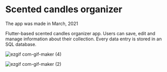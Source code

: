 # Scented candles organizer
The app was made in March, 2021
 
 Flutter-based scented candles organizer app. Users can save, edit and manage information about their collection. Every data entry is stored in an SQL database.

![ezgif com-gif-maker (4)](https://user-images.githubusercontent.com/34103010/138154602-020d3ef9-063d-4392-a0be-cfd232b4855b.gif)

![ezgif com-gif-maker (2)](https://user-images.githubusercontent.com/34103010/138154246-818344b1-32cf-49be-95bf-cacb7f16298d.gif)
